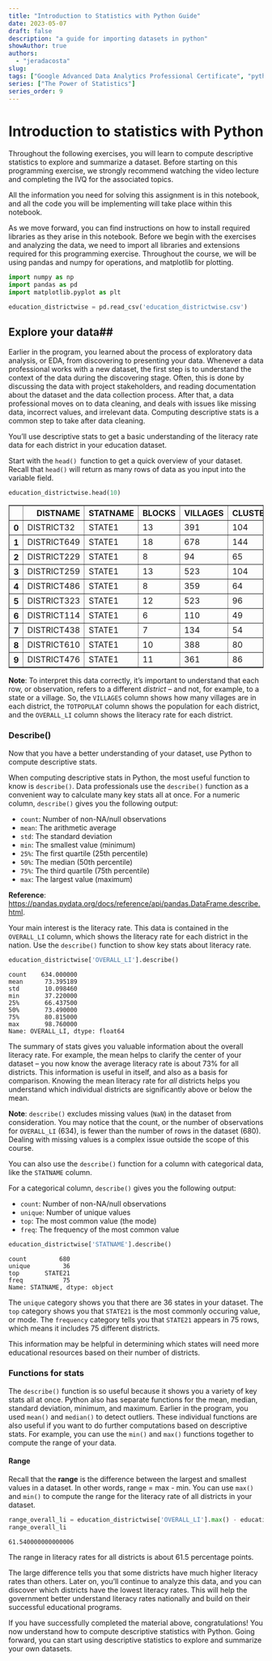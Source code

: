 ```yaml
---
title: "Introduction to Statistics with Python Guide"
date: 2023-05-07
draft: false
description: "a guide for importing datasets in python"
showAuthor: true
authors:
  - "jeradacosta"
slug:
tags: ["Google Advanced Data Analytics Professional Certificate", "python", "guide"]
series: ["The Power of Statistics"]
series_order: 9
---
```


# Introduction to statistics with Python

Throughout the following exercises, you will learn to compute descriptive statistics to explore and summarize a dataset. Before starting on this programming exercise, we strongly recommend watching the video lecture and completing the IVQ for the associated topics.

All the information you need for solving this assignment is in this notebook, and all the code you will be implementing will take place within this notebook. 

As we move forward, you can find instructions on how to install required libraries as they arise in this notebook. Before we begin with the exercises and analyzing the data, we need to import all libraries and extensions required for this programming exercise. Throughout the course, we will be using pandas and numpy for operations, and matplotlib for plotting.


```python
import numpy as np
import pandas as pd
import matplotlib.pyplot as plt
```


```python
education_districtwise = pd.read_csv('education_districtwise.csv')
```

## Explore your data##

Earlier in the program, you learned about the process of exploratory data analysis, or EDA, from discovering to presenting your data. Whenever a data professional works with a new dataset, the first step is to understand the context of the data during the discovering stage. Often, this is done by discussing the data with project stakeholders, and reading documentation about the dataset and the data collection process. After that, a data professional moves on to data cleaning, and deals with issues like missing data, incorrect values, and irrelevant data. Computing descriptive stats is a common step to take after data cleaning. 
 

You’ll use descriptive stats to get a basic understanding of the literacy rate data for each district in your education dataset. 


Start with the `head() `function to get a quick overview of your dataset. Recall that `head()` will return as many rows of data as you input into the variable field.


```python
education_districtwise.head(10)
```




<div>
<style scoped>
    .dataframe tbody tr th:only-of-type {
        vertical-align: middle;
    }

    .dataframe tbody tr th {
        vertical-align: top;
    }

    .dataframe thead th {
        text-align: right;
    }
</style>
<table border="1" class="dataframe">
  <thead>
    <tr style="text-align: right;">
      <th></th>
      <th>DISTNAME</th>
      <th>STATNAME</th>
      <th>BLOCKS</th>
      <th>VILLAGES</th>
      <th>CLUSTERS</th>
      <th>TOTPOPULAT</th>
      <th>OVERALL_LI</th>
    </tr>
  </thead>
  <tbody>
    <tr>
      <th>0</th>
      <td>DISTRICT32</td>
      <td>STATE1</td>
      <td>13</td>
      <td>391</td>
      <td>104</td>
      <td>875564.0</td>
      <td>66.92</td>
    </tr>
    <tr>
      <th>1</th>
      <td>DISTRICT649</td>
      <td>STATE1</td>
      <td>18</td>
      <td>678</td>
      <td>144</td>
      <td>1015503.0</td>
      <td>66.93</td>
    </tr>
    <tr>
      <th>2</th>
      <td>DISTRICT229</td>
      <td>STATE1</td>
      <td>8</td>
      <td>94</td>
      <td>65</td>
      <td>1269751.0</td>
      <td>71.21</td>
    </tr>
    <tr>
      <th>3</th>
      <td>DISTRICT259</td>
      <td>STATE1</td>
      <td>13</td>
      <td>523</td>
      <td>104</td>
      <td>735753.0</td>
      <td>57.98</td>
    </tr>
    <tr>
      <th>4</th>
      <td>DISTRICT486</td>
      <td>STATE1</td>
      <td>8</td>
      <td>359</td>
      <td>64</td>
      <td>570060.0</td>
      <td>65.00</td>
    </tr>
    <tr>
      <th>5</th>
      <td>DISTRICT323</td>
      <td>STATE1</td>
      <td>12</td>
      <td>523</td>
      <td>96</td>
      <td>1070144.0</td>
      <td>64.32</td>
    </tr>
    <tr>
      <th>6</th>
      <td>DISTRICT114</td>
      <td>STATE1</td>
      <td>6</td>
      <td>110</td>
      <td>49</td>
      <td>147104.0</td>
      <td>80.48</td>
    </tr>
    <tr>
      <th>7</th>
      <td>DISTRICT438</td>
      <td>STATE1</td>
      <td>7</td>
      <td>134</td>
      <td>54</td>
      <td>143388.0</td>
      <td>74.49</td>
    </tr>
    <tr>
      <th>8</th>
      <td>DISTRICT610</td>
      <td>STATE1</td>
      <td>10</td>
      <td>388</td>
      <td>80</td>
      <td>409576.0</td>
      <td>65.97</td>
    </tr>
    <tr>
      <th>9</th>
      <td>DISTRICT476</td>
      <td>STATE1</td>
      <td>11</td>
      <td>361</td>
      <td>86</td>
      <td>555357.0</td>
      <td>69.90</td>
    </tr>
  </tbody>
</table>
</div>



**Note**: To interpret this data correctly, it’s important to understand that each row, or observation, refers to a different *district* – and not, for example, to a state or a village. So, the `VILLAGES` column shows how many villages are in each district, the `TOTPOPULAT` column shows the population for each district, and the `OVERALL_LI` column shows the literacy rate for each district. 

### Describe()

Now that you have a better understanding of your dataset, use Python to compute descriptive stats. 

When computing descriptive stats in Python, the most useful function to know is `describe()`. Data professionals use the `describe()` function as a convenient way to calculate many key stats all at once. For a numeric column, `describe()` gives you the following output: 

*   `count`: Number of non-NA/null observations
*   `mean`: The arithmetic average
*   `std`: The standard deviation
*   `min`: The smallest value (minimum)
*   `25%`: The first quartile (25th percentile)
*   `50%`: The median (50th percentile) 
*   `75%`: The third quartile (75th percentile)
*   `max`: The largest value (maximum)


**Reference**: https://pandas.pydata.org/docs/reference/api/pandas.DataFrame.describe.html.

Your main interest is the literacy rate. This data is contained in the `OVERALL_LI` column, which shows the literacy rate for each district in the nation. Use the `describe()` function to show key stats about literacy rate. 


```python
education_districtwise['OVERALL_LI'].describe()
```




    count    634.000000
    mean      73.395189
    std       10.098460
    min       37.220000
    25%       66.437500
    50%       73.490000
    75%       80.815000
    max       98.760000
    Name: OVERALL_LI, dtype: float64



The summary of stats gives you valuable information about the overall literacy rate. For example, the mean helps to clarify the center of your dataset – you now know the average literacy rate is about 73% for all districts. This information is useful in itself, and also as a basis for comparison. Knowing the mean literacy rate for *all* districts helps you understand which individual districts are significantly above or below the mean. 

**Note**: `describe()` excludes missing values (`NaN`) in the dataset from consideration. You may notice that the count, or the number of observations for `OVERALL_LI` (634), is fewer than the number of rows in the dataset (680). Dealing with missing values is a complex issue outside the scope of this course.

You can also use the `describe()` function for a column with categorical data, like the `STATNAME` column. 

For a categorical column, `describe()` gives you the following output: 

*   `count`: Number of non-NA/null observations
*  `unique`: Number of unique values
*   `top`: The most common value (the mode)
*   `freq`: The frequency of the most common value



```python
education_districtwise['STATNAME'].describe()
```




    count         680
    unique         36
    top       STATE21
    freq           75
    Name: STATNAME, dtype: object



The `unique` category shows you that there are 36 states in your dataset. The `top` category shows you that `STATE21` is the most commonly occuring value, or mode. The `frequency` category tells you that `STATE21` appears in 75 rows, which means it includes 75 different districts. 

This information may be helpful in determining which states will need more educational resources based on their number of districts. 


### Functions for stats

The `describe()` function is so useful because it shows you a variety of key stats all at once. Python also has separate functions for the mean, median, standard deviation, minimum, and maximum. Earlier in the program, you used `mean()` and `median()` to detect outliers. These individual functions are also useful if you want to do further computations based on descriptive stats. For example, you can use the `min()` and `max()` functions together to compute the range of your data.


#### Range


Recall that the **range** is the difference between the largest and smallest values in a dataset. In other words, range = max - min. You can use `max()` and `min()` to compute the range for the literacy rate of all districts in your dataset. 


```python
range_overall_li = education_districtwise['OVERALL_LI'].max() - education_districtwise['OVERALL_LI'].min()
range_overall_li
```




    61.540000000000006



The range in literacy rates for all districts is about 61.5 percentage points. 

The large difference tells you that some districts have much higher literacy rates than others. Later on, you’ll continue to analyze this data, and you can discover which districts have the lowest literacy rates. This will help the government better understand literacy rates nationally and build on their successful educational programs. 

If you have successfully completed the material above, congratulations! You now understand how to compute descriptive statistics with Python. Going forward, you can start using descriptive statistics to explore and summarize your own datasets.
